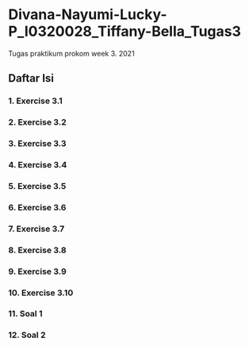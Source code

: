# Divana-Nayumi-Lucky-P_I0320028_Tiffany-Bella_Tugas3
Tugas praktikum prokom week 3. 2021

## Daftar Isi
### 1. Exercise 3.1
### 2. Exercise 3.2
### 3. Exercise 3.3
### 4. Exercise 3.4
### 5. Exercise 3.5
### 6. Exercise 3.6
### 7. Exercise 3.7
### 8. Exercise 3.8
### 9. Exercise 3.9
### 10. Exercise 3.10
### 11. Soal 1
### 12. Soal 2

